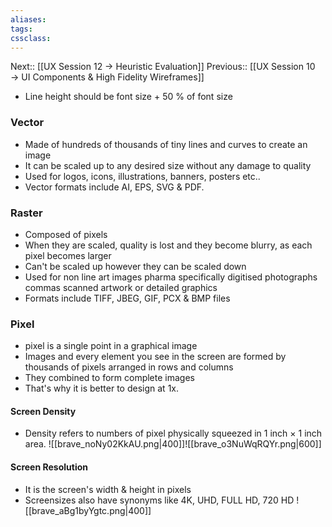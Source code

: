```yaml
---
aliases:
tags: 
cssclass:
---
```

Next:: [[UX Session 12 → Heuristic Evaluation]]
Previous:: [[UX Session 10 → UI Components & High Fidelity Wireframes]]

- Line height should be font size + 50 % of font size
### Vector
- Made of hundreds of thousands of tiny lines and curves to create an image
- It can be scaled up to any desired size without any damage to quality
- Used for logos, icons, illustrations, banners, posters etc..
- Vector formats include AI, EPS, SVG & PDF.

### Raster
- Composed of pixels
- When they are scaled, quality is lost and they become blurry, as each pixel becomes larger
- Can't be scaled up however they can be scaled down
- Used for non line art images pharma specifically digitised photographs commas scanned artwork or detailed graphics
- Formats include TIFF, JBEG, GIF, PCX & BMP files

### Pixel
- pixel is a single point in a graphical image
- Images and every element you see in the screen are formed by thousands of pixels arranged in rows and columns
- They combined to form complete images
- That's why it is better to design at 1x.

#### Screen Density
- Density refers to numbers of pixel physically squeezed in 1 inch × 1 inch area. ![[brave_noNy02KkAU.png|400]]![[brave_o3NuWqRQYr.png|600]]

#### Screen Resolution
- It is the screen's width & height in pixels
- Screensizes also have synonyms like 4K, UHD, FULL HD, 720 HD 
![[brave_aBg1byYgtc.png|400]]